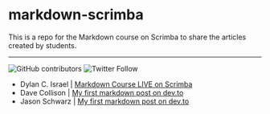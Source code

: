 # markdown-scrimba
This is a repo for the Markdown course on Scrimba to share the articles created by students.

--- 
  ![GitHub contributors](https://img.shields.io/github/contributors/PizzaPokerGuy/markdown-scrimba)
  ![Twitter Follow](https://img.shields.io/twitter/follow/pizzapokerguy?label=Follow&style=social) 

- Dylan C. Israel | [Markdown Course LIVE on Scrimba](https://dev.to/pizzapokerguy/markdown-course-live-on-scrimba-3pjk-temp-slug-6044007?preview=3854bc764872c3c488aa78590956f09f402bfb4f255fd9affdf4a8656157c047bafdbca55aaad311437edbdd74592bea3d5eaef7700239f591068b90)
- Dave Collison | [My first markdown post on dev.to](https://dev.to/thebigdavec/just-getting-started-4ekn "Dave Collison's Markdown Post")
- Jason Schwarz | [My first markdown post on dev.to](https://dev.to/passandscore/blockchain-is-changing-our-world-one-block-at-a-time-4h4b "Jason Schwarz's First Markdown Post About Blockchain")